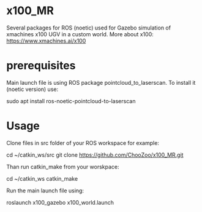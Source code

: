 # x100_MR
Several packages for ROS (noetic) used for Gazebo simulation of xmachines x100 UGV in a custom world.
More about x100: https://www.xmachines.ai/x100
# prerequisites
Main launch file is using ROS package pointcloud_to_laserscan. 
To install it (noetic version) use:

sudo apt install ros-noetic-pointcloud-to-laserscan

# Usage

Clone files in src folder of your ROS workspace for example:

cd ~/catkin_ws/src
git clone https://github.com/ChooZoo/x100_MR.git

Than run catkin_make from your worskpace:

cd ~/catkin_ws
catkin_make

Run the main launch file using:

roslaunch x100_gazebo x100_world.launch

